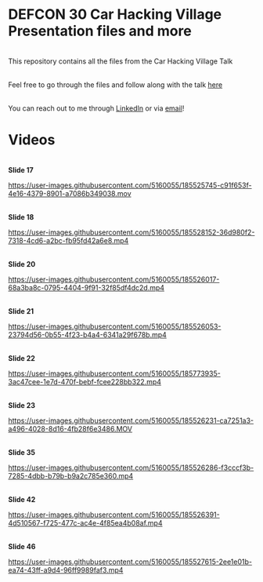 # DEFCON 30 Car Hacking Village Presentation files and more
</br> This repository contains all the files from the Car Hacking Village Talk

</br> Feel free to go through the files and follow along with the talk [here](https://www.youtube.com/watch?v=AxkRnUnvYWw)

</br> You can reach out to me through [LinkedIn](https://www.linkedin.com/in/ayyappan-rajesh/) or via [email](mailto:arajesh@umassd.edu)!
# Videos
</br> **Slide 17**

https://user-images.githubusercontent.com/5160055/185525745-c91f653f-4e16-4379-8901-a7086b349038.mov

</br> **Slide 18**

https://user-images.githubusercontent.com/5160055/185528152-36d980f2-7318-4cd6-a2bc-fb95fd42a6e8.mp4


</br> **Slide 20**

https://user-images.githubusercontent.com/5160055/185526017-68a3ba8c-0795-4404-9f91-32f85df4dc2d.mp4

</br> **Slide 21**

https://user-images.githubusercontent.com/5160055/185526053-23794d56-0b55-4f23-b4a4-6341a29f678b.mp4

</br> **Slide 22**

https://user-images.githubusercontent.com/5160055/185773935-3ac47cee-1e7d-470f-bebf-fcee228bb322.mp4



</br> **Slide 23**

https://user-images.githubusercontent.com/5160055/185526231-ca7251a3-a496-4028-8d16-4fb28f6e3486.MOV

</br> **Slide 35**

https://user-images.githubusercontent.com/5160055/185526286-f3cccf3b-7285-4dbb-b79b-b9a2c785e360.mp4

</br> **Slide 42**

https://user-images.githubusercontent.com/5160055/185526391-4d510567-f725-477c-ac4e-4f85ea4b08af.mp4

</br> **Slide 46**

https://user-images.githubusercontent.com/5160055/185527615-2ee1e01b-ea74-43ff-a9d4-96ff9989faf3.mp4



